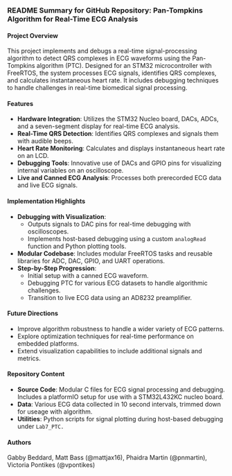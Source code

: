### README Summary for GitHub Repository: Pan-Tompkins Algorithm for Real-Time ECG Analysis

#### Project Overview
This project implements and debugs a real-time signal-processing algorithm to detect QRS complexes in ECG waveforms using the Pan-Tompkins algorithm (PTC). Designed for an STM32 microcontroller with FreeRTOS, the system processes ECG signals, identifies QRS complexes, and calculates instantaneous heart rate. It includes debugging techniques to handle challenges in real-time biomedical signal processing.

#### Features
- **Hardware Integration**: Utilizes the STM32 Nucleo board, DACs, ADCs, and a seven-segment display for real-time ECG analysis.
- **Real-Time QRS Detection**: Identifies QRS complexes and signals them with audible beeps.
- **Heart Rate Monitoring**: Calculates and displays instantaneous heart rate on an LCD.
- **Debugging Tools**: Innovative use of DACs and GPIO pins for visualizing internal variables on an oscilloscope.
- **Live and Canned ECG Analysis**: Processes both prerecorded ECG data and live ECG signals.

#### Implementation Highlights
- **Debugging with Visualization**:
  - Outputs signals to DAC pins for real-time debugging with oscilloscopes.
  - Implements host-based debugging using a custom `analogRead` function and Python plotting tools.
- **Modular Codebase**: Includes modular FreeRTOS tasks and reusable libraries for ADC, DAC, GPIO, and UART operations.
- **Step-by-Step Progression**:
  - Initial setup with a canned ECG waveform.
  - Debugging PTC for various ECG datasets to handle algorithmic challenges.
  - Transition to live ECG data using an AD8232 preamplifier.

#### Future Directions
- Improve algorithm robustness to handle a wider variety of ECG patterns.
- Explore optimization techniques for real-time performance on embedded platforms.
- Extend visualization capabilities to include additional signals and metrics.

#### Repository Content
- **Source Code**: Modular C files for ECG signal processing and debugging. Includes a platformIO setup for use with a STM32L432KC nucleo board.
- **Data**: Various ECG data collected in 10 second intervals, trimmed down for useage with algorithm. 
- **Utilities**: Python scripts for signal plotting during host-based debugging under `Lab7_PTC.`

#### Authors
Gabby Beddard, Matt Bass (@mattjax16), Phaidra Martin (@pnmartin), Victoria Pontikes (@vpontikes)

